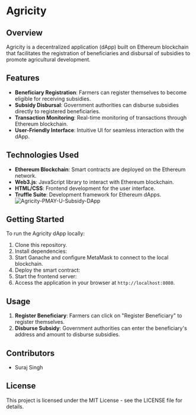 # Agricity

## Overview
Agricity is a decentralized application (dApp) built on Ethereum blockchain that facilitates the registration of beneficiaries and disbursal of subsidies to promote agricultural development.

## Features
- **Beneficiary Registration**: Farmers can register themselves to become eligible for receiving subsidies.
- **Subsidy Disbursal**: Government authorities can disburse subsidies directly to registered beneficiaries.
- **Transaction Monitoring**: Real-time monitoring of transactions through Ethereum blockchain.
- **User-Friendly Interface**: Intuitive UI for seamless interaction with the dApp.

## Technologies Used
- **Ethereum Blockchain**: Smart contracts are deployed on the Ethereum network.
- **Web3.js**: JavaScript library to interact with Ethereum blockchain.
- **HTML/CSS**: Frontend development for the user interface.
- **Truffle Suite**: Development framework for Ethereum dApps.
![Agricity-PMAY-U-Subsidy-DApp](https://github.com/ersurajsingh/agricitydapp/assets/36544126/57ee4f5c-6c23-4eb8-8203-e380239a6d5a)

## Getting Started
To run the Agricity dApp locally:
1. Clone this repository.
2. Install dependencies:
3. Start Ganache and configure MetaMask to connect to the local blockchain.
4. Deploy the smart contract:
5. Start the frontend server:
6. Access the application in your browser at `http://localhost:8080`.

## Usage
1. **Register Beneficiary**: Farmers can click on "Register Beneficiary" to register themselves.
2. **Disburse Subsidy**: Government authorities can enter the beneficiary's address and amount to disburse subsidies.

## Contributors
- Suraj Singh

## License
This project is licensed under the MIT License - see the LICENSE file for details.
